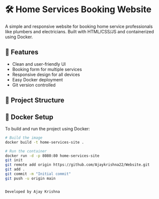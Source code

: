 # 🛠️ Home Services Booking Website

A simple and responsive website for booking home service professionals like plumbers and electricians. Built with HTML/CSS/JS and containerized using Docker.

## 🚀 Features

- Clean and user-friendly UI
- Booking form for multiple services
- Responsive design for all devices
- Easy Docker deployment
- Git version controlled

## 📁 Project Structure


## 🐳 Docker Setup

To build and run the project using Docker:

```bash
# Build the image
docker build -t home-services-site .

# Run the container
docker run -d -p 8080:80 home-services-site
git init
git remote add origin https://github.com/Ajaykrishna22/Website.git
git add .
git commit -m "Initial commit"
git push -u origin main


Developed by Ajay Krishna
